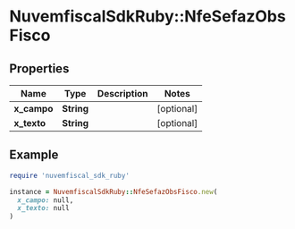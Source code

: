 # NuvemfiscalSdkRuby::NfeSefazObsFisco

## Properties

| Name | Type | Description | Notes |
| ---- | ---- | ----------- | ----- |
| **x_campo** | **String** |  | [optional] |
| **x_texto** | **String** |  | [optional] |

## Example

```ruby
require 'nuvemfiscal_sdk_ruby'

instance = NuvemfiscalSdkRuby::NfeSefazObsFisco.new(
  x_campo: null,
  x_texto: null
)
```

